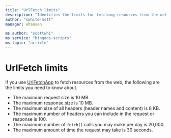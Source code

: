 ```yaml
---
title: "UrlFetch limits"
description: "Identifies the limits for fetching resources from the web."
author: "swhite-msft"
manager: ehansen

ms.author: "scottwhi"
ms.service: "bingads-scripts"
ms.topic: "article"
---
```


# UrlFetch limits

If you use [UrlFetchApp](../reference/UrlFetchApp.md) to fetch resources from the web, the following are the limits you need to know about.

- The maximum request size is 10 MB.
- The maximum response size is 10 MB.
- The maximum size of all headers (header names and content) is 8 KB.
- The maximum number of headers you can include in the request or response is 100.
- The maximum number of `fetch()` calls you may make per day is 20,000.
- The maximum amount of time the request may take is 30 seconds. 